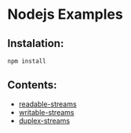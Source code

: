 # Nodejs Examples

## Instalation:
`npm install`

## Contents:
* [readable-streams](./readable-streams/README.MD)
* [writable-streams](./writable-streams/README.MD)
* [duplex-streams](./duplex-streams/README.MD)